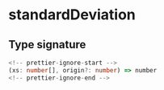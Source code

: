 # standardDeviation

## Type signature

```typescript
<!-- prettier-ignore-start -->
(xs: number[], origin?: number) => number
<!-- prettier-ignore-end -->
```
